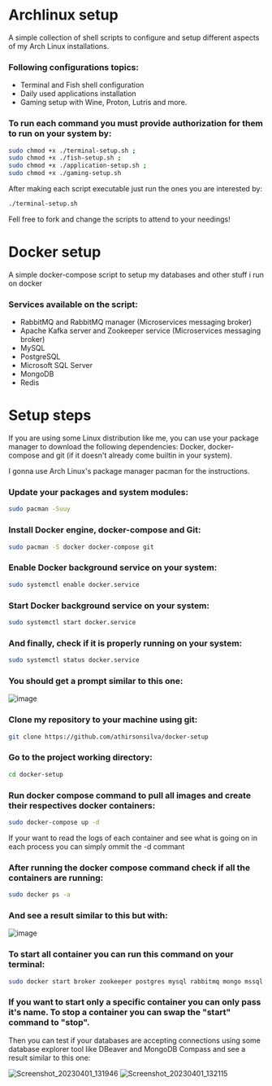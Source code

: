 # Archlinux setup
A simple collection of shell scripts to configure and setup different aspects of my Arch Linux installations.

### Following configurations topics:
- Terminal and Fish shell configuration
- Daily used applications installation
- Gaming setup with Wine, Proton, Lutris and more.

### To run each command you must provide authorization for them to run on your system by:
````bash
sudo chmod +x ./terminal-setup.sh ; 
sudo chmod +x ./fish-setup.sh ; 
sudo chmod +x ./application-setup.sh ; 
sudo chmod +x ./gaming-setup.sh
````

After making each script executable just run the ones you are interested by:

````bash
./terminal-setup.sh
````

Fell free to fork and change the scripts to attend to your needings!

# Docker setup
A simple docker-compose script to setup my databases and other stuff i run on docker

### Services available on the script: 

- RabbitMQ and RabbitMQ manager (Microservices messaging broker)
- Apache Kafka server and Zookeeper service (Microservices messaging broker)
- MySQL 
- PostgreSQL
- Microsoft SQL Server
- MongoDB
- Redis

# Setup steps

If you are using some Linux distribution like me, you can use your package manager to download the following dependencies: Docker, docker-compose and git (if it doesn't already come builtin in your system).

I gonna use Arch Linux's package manager pacman for the instructions.


### Update your packages and system modules:

````bash
sudo pacman -Suuy
````

### Install Docker engine, docker-compose and Git:

````bash
sudo pacman -S docker docker-compose git
````

### Enable Docker background service on your system: 
````bash
sudo systemctl enable docker.service
````

### Start Docker background service on your system:
````bash
sudo systemctl start docker.service
````

### And finally, check if it is properly running on your system:
````bash
sudo systemctl status docker.service
````

### You should get a prompt similar to this one:

![image](https://user-images.githubusercontent.com/84593887/229303530-7ea4dd4c-8a37-4038-bff9-6286220c7c6a.png)

### Clone my repository to your machine using git:

````bash
git clone https://github.com/athirsonsilva/docker-setup
````

### Go to the project working directory:

````bash
cd docker-setup
````

### Run docker compose command to pull all images and create their respectives docker containers:

````bash
sudo docker-compose up -d
````

If your want to read the logs of each container and see what is going on in each process you can simply ommit the -d commant

### After running the docker compose command check if all the containers are running:

````bash
sudo docker ps -a
````

### And see a result similar to this but with:

![image](https://user-images.githubusercontent.com/84593887/229304038-5cf979a0-efa7-4242-80b1-31cb6cff5fc7.png)

### To start all container you can run this command on your terminal:

````bash
sudo docker start broker zookeeper postgres mysql rabbitmq mongo mssql redis
````
### If you want to start only a specific container you can only pass it's name. To stop a container you can swap the "start" command to "stop".

Then you can test if your databases are accepting connections using some database explorer tool like DBeaver and MongoDB Compass and see a result similar to this one:

![Screenshot_20230401_131946](https://user-images.githubusercontent.com/84593887/229304204-40d46770-ea14-4401-b646-54b2cab218e9.png)
![Screenshot_20230401_132115](https://user-images.githubusercontent.com/84593887/229304207-3f4fb808-96fa-4644-a2a5-cb499c176a8d.png)

